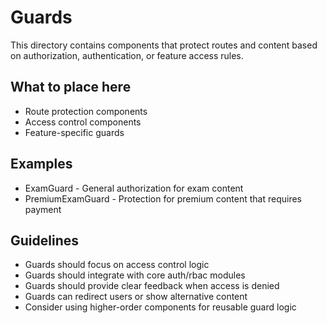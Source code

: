 # Guards

This directory contains components that protect routes and content based on authorization, authentication, or feature access rules.

## What to place here

- Route protection components
- Access control components
- Feature-specific guards

## Examples

- ExamGuard - General authorization for exam content
- PremiumExamGuard - Protection for premium content that requires payment

## Guidelines

- Guards should focus on access control logic
- Guards should integrate with core auth/rbac modules
- Guards should provide clear feedback when access is denied
- Guards can redirect users or show alternative content
- Consider using higher-order components for reusable guard logic
